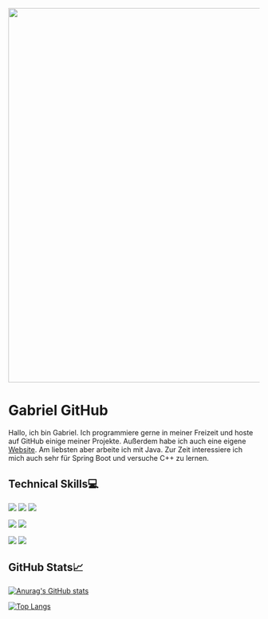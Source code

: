 <p align="center">
  <img src="https://github.com/gabriel-java-github/gabriel-java-github/blob/main/images/Gabriel-2.png" width="750px">
</p>

# Gabriel GitHub

Hallo, ich bin Gabriel. Ich programmiere gerne in meiner Freizeit und hoste auf GitHub einige meiner Projekte. Außerdem habe ich auch eine eigene <a href="https://gabriel-haberlach.me/" target="blank">Website</a>. Am liebsten aber arbeite ich mit Java. Zur Zeit interessiere ich mich auch sehr für Spring Boot und versuche C++ zu lernen.

## Technical Skills💻
![](https://img.shields.io/badge/Code-Java-informational?style=flat&logo=java&color=61DAFB)
![](https://img.shields.io/badge/Code-CSharp-informational?style=flat&logo=csharp&color=61DAFB)
![](https://img.shields.io/badge/Code-Python-informational?style=flat&logo=python&color=61DAFB)



![](https://img.shields.io/badge/Web-HTML-informational?style=flat&logo=html&color=03fc52)
![](https://img.shields.io/badge/Web-CSS-informational?style=flat&logo=css&color=03fc52)


![](https://img.shields.io/badge/Tools-GitHub-informational?style=flat&logo=github&color=fcdb03)
![](https://img.shields.io/badge/Tools-JetBrains-informational?style=flat&logo=jetbrains&color=fcdb03)

## GitHub Stats📈
[![Anurag's GitHub stats](https://github-readme-stats.vercel.app/api?username=gabriel-java-github&theme=ayu-mirage )](https://github.com/anuraghazra/github-readme-stats)

[![Top Langs](https://github-readme-stats.vercel.app/api/top-langs/?username=gabriel-java-github&hide=ShaderLab,HLSL&langs_count=10&theme=ayu-mirage )](https://github.com/anuraghazra/github-readme-stats)
